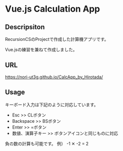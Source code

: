 # Vue.js Calculation App

## Descripsiton

RecursionCSのProjectで作成した計算機アプリです。

Vue.jsの練習を兼ねて作成しました。

## URL

https://nori-ut3g.github.io/CalcApp_by_Hirotada/

## Usage

キーボード入力は下記のように対応しています。

* Esc >> CLボタン
* Backspace >> BSボタン
* Enter >> =ボタン
* 数値、演算子キー >> ボタンアイコンと同じものに対応

負の数の計算も可能です。
例）
-1 ✕ -2 = 2
